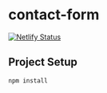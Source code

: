 # contact-form
[![Netlify Status](https://api.netlify.com/api/v1/badges/ea5e1554-f175-4625-b236-c9388b2d497a/deploy-status)](https://app.netlify.com/sites/sharp-almeida-d153dc/deploys)

## Project Setup
```
npm install
```
